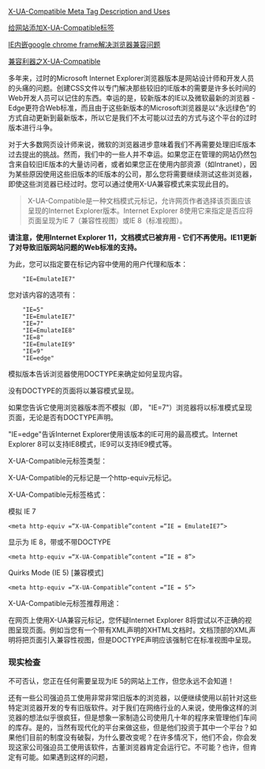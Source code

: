 
[X-UA-Compatible Meta Tag Description and Uses](https://www.thoughtco.com/xua-compatible-meta-tag-3469059)

[给网站添加X-UA-Compatible标签](http://lightcss.com/add-x-ua-compatible-meta-to-your-website/)

[IE内嵌google chrome frame解决浏览器兼容问题](http://www.cnblogs.com/xwdreamer/archive/2013/12/17/3477776.html)

[兼容利器之X-UA-Compatible](http://www.cnblogs.com/xcsn/p/5144690.html)


多年来，过时的Microsoft Internet Explorer浏览器版本是网站设计师和开发人员的头痛的问题。创建CSS文件以专门解决那些较旧的IE版本的需要是许多长时间的Web开发人员可以记住的东西。幸运的是，较新版本的IE以及微软最新的浏览器 - Edge更符合Web标准，而且由于这些新版本的Microsoft浏览器是以“永远绿色”的方式自动更新到最新版本，所以它是我们不太可能以过去的方式与这个平台的过时版本进行斗争。

对于大多数网页设计师来说，微软的浏览器进步意味着我们不再需要处理旧IE版本过去提出的挑战。然而，我们中的一些人并不幸运。如果您正在管理的网站仍然包含来自较旧IE版本的大量访问者，或者如果您正在使用内部资源（如Intranet），因为某些原因使用这些旧版本的IE版本的公司，那么您将需要继续测试这些浏览器，即使这些浏览器已经过时。您可以通过使用X-UA兼容模式来实现此目的。


> X-UA-Compatible是一种文档模式元标记，允许网页作者选择该页面应该呈现的Internet Explorer版本。Internet Explorer 8使用它来指定是否应将页面呈现为IE 7（兼容性视图）或IE 8（标准视图）。

**请注意，使用Internet Explorer 11，文档模式已被弃用 - 它们不再使用。IE11更新了对导致旧版网站问题的Web标准的支持。**

为此，您可以指定要在标记内容中使用的用户代理和版本：
```
    "IE=EmulateIE7"
```
您对该内容的选项有：
```
    "IE=5"
    "IE=EmulateIE7"
    "IE=7"
    "IE=EmulateIE8"
    "IE=8"
    "IE=EmulateIE9"
    "IE=9"
    "IE=edge"
```
模拟版本告诉浏览器使用DOCTYPE来确定如何呈现内容。


没有DOCTYPE的页面将以兼容模式呈现。

如果您告诉它使用浏览器版本而不模拟（即，  "IE=7"）浏览器将以标准模式呈现页面，无论是否有DOCTYPE声明。

"IE=edge"告诉Internet Explorer使用该版本的IE可用的最高模式。Internet Explorer 8可以支持IE8模式，IE9可以支持IE9模式等。

X-UA-Compatible元标签类型：

X-UA-Compatible的元标记是一个http-equiv元标记。

X-UA-Compatible元标签格式：

模拟 IE 7
```
<meta http-equiv =“X-UA-Compatible”content =“IE = EmulateIE7”>
```
显示为 IE 8，带或不带DOCTYPE
```
<meta http-equiv =“X-UA-Compatible”content =“IE = 8”>
```
Quirks Mode (IE 5) [兼容模式]
```
<meta http-equiv =“X-UA-Compatible”content =“IE = 5”>
```
X-UA-Compatible元标签推荐用途：

在网页上使用X-UA兼容元标记，您怀疑Internet Explorer 8将尝试以不正确的视图呈现页面。例如当您有一个带有XML声明的XHTML文档时。文档顶部的XML声明将把页面引入兼容性视图，但是DOCTYPE声明应该强制它在标准视图中呈现。

### 现实检查
不可否认，您正在任何需要呈现为IE 5的网站上工作，但您永远不会知道！

还有一些公司强迫员工使用非常非常旧版本的浏览器，以便继续使用以前针对这些特定浏览器开发的专有旧版软件。对于我们在网络行业的人来说，使用像这样的浏览器的想法似乎很疯狂，但是想象一家制造公司使用几十年的程序来管理他们车间的库存。是的，当然有现代化的平台来做这些，但是他们投资于其中一个平台？如果他们目前的制度没有破裂，为什么要改变呢？在许多情况下，他们不会，你会发现这家公司强迫员工使用该软件，古董浏览器肯定会运行它。不可能？也许，但肯定有可能。如果遇到这样的问题，
